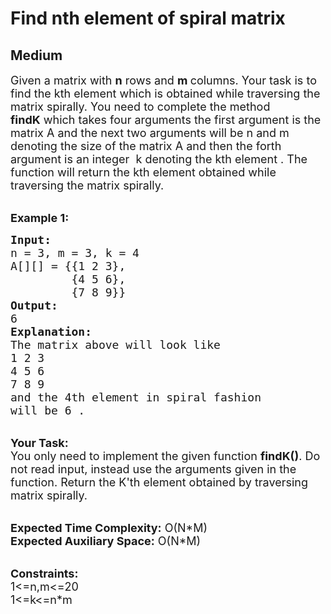 # Find nth element of spiral matrix
## Medium
<div class="problems_problem_content__Xm_eO"><p><span style="font-size:18px">Given a matrix with <strong>n</strong> rows and <strong>m </strong>columns. Your task is to find the kth element which is obtained while traversing the matrix spirally. You need to complete the method<strong> findK</strong>&nbsp;which takes four arguments the first argument is the matrix A and the next two arguments will be n and m denoting the size of the matrix A and then the forth argument is an integer&nbsp;&nbsp;k denoting the kth element . The function will return the kth element obtained while traversing the matrix spirally.</span></p>

<p><br>
<span style="font-size:18px"><strong>Example 1</strong></span><span style="font-size:18px"><strong>:</strong></span></p>

<pre><span style="font-size:18px"><strong>Input:
</strong>n = 3, m = 3, k = 4
A[][] = {{1 2 3},
&nbsp;        {4 5 6},
&nbsp;        {7 8 9}}
<strong>Output:
</strong>6<strong>
Explanation:
</strong>The matrix above will look like&nbsp;
1 2 3
4 5 6
7 8 9
and the 4th element in spiral&nbsp;fashion
will be 6 .
</span></pre>

<p><br>
<span style="font-size:18px"><strong>Your Task:</strong><br>
You only need to implement the given function&nbsp;<strong>findK()</strong>. Do not read input, instead use the arguments given in the function. Return the K'th element obtained by traversing matrix spirally.</span></p>

<p><br>
<span style="font-size:18px"><strong>Expected Time Complexity:</strong>&nbsp;O(N*M)<br>
<strong>Expected Auxiliary Space:</strong>&nbsp;O(N*M)</span></p>

<p><br>
<span style="font-size:18px"><strong>Constraints:</strong><br>
1&lt;=n,m&lt;=20<br>
1&lt;=k&lt;=n*m</span></p>
</div>